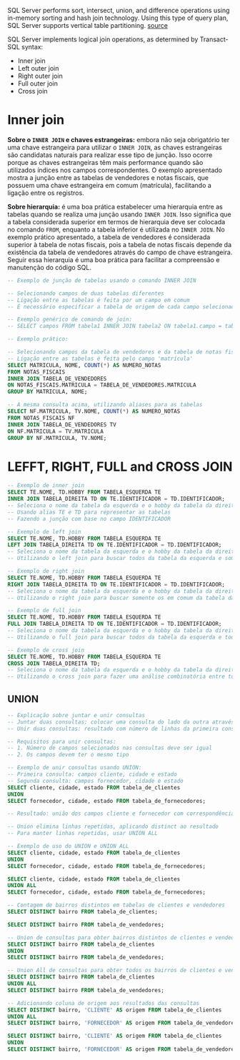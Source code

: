 SQL Server performs sort, intersect, union, and difference operations using in-memory sorting and hash join technology. Using this type of query plan, SQL Server supports vertical table partitioning. [source](https://learn.microsoft.com/en-us/sql/relational-databases/performance/joins?view=sql-server-ver16)

SQL Server implements logical join operations, as determined by Transact-SQL syntax:

- Inner join
- Left outer join
- Right outer join
- Full outer join
- Cross join

# Inner join

**Sobre o `INNER JOIN` e chaves estrangeiras:** embora não seja obrigatório ter uma chave estrangeira para utilizar o `INNER JOIN`, as chaves estrangeiras são candidatas naturais para realizar esse tipo de junção. Isso ocorre porque as chaves estrangeiras têm mais performance quando são utilizados índices nos campos correspondentes. O exemplo apresentado mostra a junção entre as tabelas de vendedores e notas fiscais, que possuem uma chave estrangeira em comum (matrícula), facilitando a ligação entre os registros.

**Sobre hierarquia:** é uma boa prática estabelecer uma hierarquia entre as tabelas quando se realiza uma junção usando `INNER JOIN`. Isso significa que a tabela considerada superior em termos de hierarquia deve ser colocada no comando `FROM`, enquanto a tabela inferior é utilizada no `INNER JOIN`. No exemplo prático apresentado, a tabela de vendedores é considerada superior à tabela de notas fiscais, pois a tabela de notas fiscais depende da existência da tabela de vendedores através do campo de chave estrangeira. Seguir essa hierarquia é uma boa prática para facilitar a compreensão e manutenção do código SQL.

```sql
-- Exemplo de junção de tabelas usando o comando INNER JOIN

-- Selecionando campos de duas tabelas diferentes
-- Ligação entre as tabelas é feita por um campo em comum
-- É necessário especificar a tabela de origem de cada campo selecionado

-- Exemplo genérico de comando de join:
-- SELECT campos FROM tabela1 INNER JOIN tabela2 ON tabela1.campo = tabela2.campo

-- Exemplo prático:

-- Selecionando campos da tabela de vendedores e da tabela de notas fiscais
-- Ligação entre as tabelas é feita pelo campo 'matrícula'
SELECT MATRICULA, NOME, COUNT(*) AS NUMERO_NOTAS
FROM NOTAS_FISCAIS
INNER JOIN TABELA_DE_VENDEDORES
ON NOTAS_FISCAIS.MATRICULA = TABELA_DE_VENDEDORES.MATRICULA
GROUP BY MATRICULA, NOME;

-- A mesma consulta acima, utilizando aliases para as tabelas
SELECT NF.MATRICULA, TV.NOME, COUNT(*) AS NUMERO_NOTAS
FROM NOTAS_FISCAIS NF
INNER JOIN TABELA_DE_VENDEDORES TV
ON NF.MATRICULA = TV.MATRICULA
GROUP BY NF.MATRICULA, TV.NOME;
```

# LEFFT, RIGHT, FULL and CROSS JOIN

```sql
-- Exemplo de inner join
SELECT TE.NOME, TD.HOBBY FROM TABELA_ESQUERDA TE 
INNER JOIN TABELA_DIREITA TD ON TE.IDENTIFICADOR = TD.IDENTIFICADOR;
-- Seleciona o nome da tabela da esquerda e o hobby da tabela da direita
-- Usando alias TE e TD para representar as tabelas
-- Fazendo a junção com base no campo IDENTIFICADOR

-- Exemplo de left join
SELECT TE.NOME, TD.HOBBY FROM TABELA_ESQUERDA TE 
LEFT JOIN TABELA_DIREITA TD ON TE.IDENTIFICADOR = TD.IDENTIFICADOR;
-- Seleciona o nome da tabela da esquerda e o hobby da tabela da direita
-- Utilizando o left join para buscar todos da tabela da esquerda e somente os em comum da tabela da direita

-- Exemplo de right join
SELECT TE.NOME, TD.HOBBY FROM TABELA_ESQUERDA TE 
RIGHT JOIN TABELA_DIREITA TD ON TE.IDENTIFICADOR = TD.IDENTIFICADOR;
-- Seleciona o nome da tabela da esquerda e o hobby da tabela da direita
-- Utilizando o right join para buscar somente os em comum da tabela da esquerda e todos da tabela da direita

-- Exemplo de full join
SELECT TE.NOME, TD.HOBBY FROM TABELA_ESQUERDA TE 
FULL JOIN TABELA_DIREITA TD ON TE.IDENTIFICADOR = TD.IDENTIFICADOR;
-- Seleciona o nome da tabela da esquerda e o hobby da tabela da direita
-- Utilizando o full join para buscar todos da tabela da esquerda e todos da tabela da direita

-- Exemplo de cross join
SELECT TE.NOME, TD.HOBBY FROM TABELA_ESQUERDA TE 
CROSS JOIN TABELA_DIREITA TD;
-- Seleciona o nome da tabela da esquerda e o hobby da tabela da direita
-- Utilizando o cross join para fazer uma análise combinatória entre todas as linhas das duas tabelas
```

## UNION

```sql
-- Explicação sobre juntar e unir consultas
-- Juntar duas consultas: colocar uma consulta do lado da outra através de campos em comum
-- Unir duas consultas: resultado com número de linhas da primeira consulta e depois da segunda consulta

-- Requisitos para unir consultas:
-- 1. Número de campos selecionados nas consultas deve ser igual
-- 2. Os campos devem ter o mesmo tipo

-- Exemplo de unir consultas usando UNION:
-- Primeira consulta: campos cliente, cidade e estado
-- Segunda consulta: campos fornecedor, cidade e estado
SELECT cliente, cidade, estado FROM tabela_de_clientes
UNION
SELECT fornecedor, cidade, estado FROM tabela_de_fornecedores;

-- Resultado: união dos campos cliente e fornecedor com correspondência nos demais campos

-- Union elimina linhas repetidas, aplicando distinct ao resultado
-- Para manter linhas repetidas, usar UNION ALL

-- Exemplo de uso do UNION e UNION ALL
SELECT cliente, cidade, estado FROM tabela_de_clientes
UNION
SELECT fornecedor, cidade, estado FROM tabela_de_fornecedores;

SELECT cliente, cidade, estado FROM tabela_de_clientes
UNION ALL
SELECT fornecedor, cidade, estado FROM tabela_de_fornecedores;

-- Contagem de bairros distintos em tabelas de clientes e vendedores
SELECT DISTINCT bairro FROM tabela_de_clientes;

SELECT DISTINCT bairro FROM tabela_de_vendedores;

-- Union de consultas para obter bairros distintos de clientes e vendedores
SELECT DISTINCT bairro FROM tabela_de_clientes
UNION
SELECT DISTINCT bairro FROM tabela_de_vendedores;

-- Union All de consultas para obter todos os bairros de clientes e vendedores, incluindo repetições
SELECT DISTINCT bairro FROM tabela_de_clientes
UNION ALL
SELECT DISTINCT bairro FROM tabela_de_vendedores;

-- Adicionando coluna de origem aos resultados das consultas
SELECT DISTINCT bairro, 'CLIENTE' AS origem FROM tabela_de_clientes
UNION ALL
SELECT DISTINCT bairro, 'FORNECEDOR' AS origem FROM tabela_de_vendedores;

SELECT DISTINCT bairro, 'CLIENTE' AS origem FROM tabela_de_clientes
UNION
SELECT DISTINCT bairro, 'FORNECEDOR' AS origem FROM tabela_de_vendedores;
```